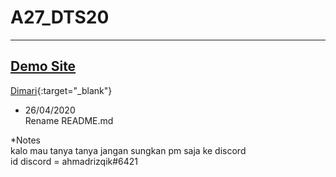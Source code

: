 # A27_DTS20

 ------
 <a href="https://awannawa.github.io/A27_DTS20/" onclick="return ! window.open(this.href);">Demo Site</a>
 ------

[Dimari](https://awannawa.github.io/A27_DTS20/){:target="_blank"}

 - 26/04/2020 <br>
   Rename README.md


*Notes <br>
kalo mau tanya tanya jangan sungkan pm saja ke discord <br>
id discord = ahmadrizqik#6421
